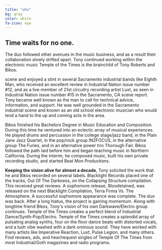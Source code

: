 ```yaml
---
title: "who"
bg: gray
color: white
fa-icon: eye
---
```


## Time waits for no one.

The duo followed other avenues in the music business, and as a result their collaboration slowly drifted apart. Tony continued working within the electronic music Temple of the Times is the brainchild of Tony Roberts and Bikos.

scene and enjoyed a stint in several Sacramento industrial bands like Eighth Man, who received an excellent review in Industrial Nation issue number #12, and as a live member of 21st circuitry recording artist Luxt, as seen in Industrial Nation issue number #15 in the Sacramento, CA scene report. Tony became well known as the man to call for technical advice, information, and support. He was well grounded in the Sacramento industrial scene and known as an old school electronic musician who would lend a hand to the up and coming acts in the area.

Bikos finished his Bachelors Degree in Music Education and Composition. During this time he ventured into an eclectic array of musical experiences. He played drums and percussion in the college stage/jazz band, in the Plain Jane Jazz Quartet, in the pop/rock group IN2FOCUS, in the alternative group The Furies, and in an alternative power trio Thorough Fair. Bikos followed the path laid before him and began teaching music in Northern California. During the interim, he composed music, built his own private recording studio, and started Beat Mon Productions.

**Keeping the vision alive for almost a decade**, Tony solicited the work that he and Bikos recorded on several labels. Blacklight Records placed one of the tracks, Out Of The Darkness, on the Collapsing Structure compilation. This received great reviews. A sophomore release, Bloodstained, was released on the next Blacklight Compilation, Terra Firma Vs. The Atmosphere. A successful sophomore appearance was complete. The duo was back. After a long hiatus, the project is gaining momentum. Along with longtime friend Bikos, Tony's vision of his own Darkwave/Electro group continues. Temple of the Times creates a perfect blend of Industrial Dance/Synth-Pop/Electro. Temple of the Times creates a splendid array of pulsating analog synths, four on the floor dance beats with distorted vocals, and a lush vibe washed with a dark ominous sound. They have worked with many artists like Imperative Reaction, Luxt, Pulse Legion, and many others. Find reviews, ads, and hear/request singles of Temple Of The Times from most Industrial/Goth magazines and radio programs.
